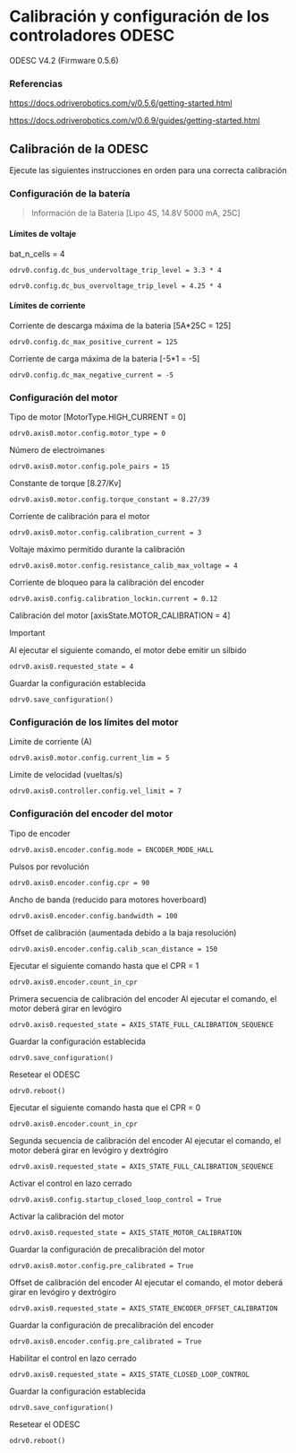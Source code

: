 # Calibración y configuración de los controladores ODESC

ODESC V4.2 (Firmware 0.5.6) 

### Referencias
https://docs.odriverobotics.com/v/0.5.6/getting-started.html

https://docs.odriverobotics.com/v/0.6.9/guides/getting-started.html

## Calibración de la ODESC
Ejecute las siguientes instrucciones en orden para una correcta calibración 

### Configuración de la batería 

> Información de la Bateria [Lipo 4S, 14.8V 5000 mA, 25C] 

#### Límites de voltaje

bat_n_cells = 4
```
odrv0.config.dc_bus_undervoltage_trip_level = 3.3 * 4
```
```
odrv0.config.dc_bus_overvoltage_trip_level = 4.25 * 4
```
#### Límites de corriente

Corriente de descarga máxima de la bateria [5A*25C = 125]
```
odrv0.config.dc_max_positive_current = 125
```

Corriente de carga máxima de la bateria [-5*1 = -5]
```
odrv0.config.dc_max_negative_current = -5 
```

### Configuración del motor

Tipo de motor [MotorType.HIGH_CURRENT = 0]
```
odrv0.axis0.motor.config.motor_type = 0
```
Número de electroimanes
```
odrv0.axis0.motor.config.pole_pairs = 15
```

Constante de torque [8.27/Kv]
```
odrv0.axis0.motor.config.torque_constant = 8.27/39 
```

Corriente de calibración para el motor 
```
odrv0.axis0.motor.config.calibration_current = 3
```

Voltaje máximo permitido durante la calibración
```
odrv0.axis0.motor.config.resistance_calib_max_voltage = 4 
```

Corriente de bloqueo para la calibración del encoder
```
odrv0.axis0.config.calibration_lockin.current = 0.12
```

Calibración del motor [axisState.MOTOR_CALIBRATION = 4]

> [!IMPORTANT]
> Al ejecutar el siguiente comando, el motor debe emitir un silbido
```
odrv0.axis0.requested_state = 4 
```
Guardar la configuración establecida
```
odrv0.save_configuration() 
```

### Configuración de los límites del motor 

Limite de corriente (A)
```
odrv0.axis0.motor.config.current_lim = 5
```

Limite de velocidad (vueltas/s)
```
odrv0.axis0.controller.config.vel_limit = 7
```

### Configuración del encoder del motor

Tipo de encoder
```
odrv0.axis0.encoder.config.mode = ENCODER_MODE_HALL
```

Pulsos por revolución
```
odrv0.axis0.encoder.config.cpr = 90
```
Ancho de banda (reducido para motores hoverboard)
```
odrv0.axis0.encoder.config.bandwidth = 100 
```
Offset de calibración (aumentada debido a la baja resolución)
```
odrv0.axis0.encoder.config.calib_scan_distance = 150
```

Ejecutar el siguiente comando hasta que el CPR = 1
```
odrv0.axis0.encoder.count_in_cpr 
```

Primera secuencia de calibración del encoder
Al ejecutar el comando, el motor deberá girar en levógiro 
```
odrv0.axis0.requested_state = AXIS_STATE_FULL_CALIBRATION_SEQUENCE
```

Guardar la configuración establecida
```
odrv0.save_configuration() 
```

Resetear el ODESC
```
odrv0.reboot()
```

Ejecutar el siguiente comando hasta que el CPR = 0
```
odrv0.axis0.encoder.count_in_cpr 
```

Segunda secuencia de calibración del encoder
Al ejecutar el comando, el motor deberá girar en levógiro y dextrógiro 
```
odrv0.axis0.requested_state = AXIS_STATE_FULL_CALIBRATION_SEQUENCE
```

Activar el control en lazo cerrado
```
odrv0.axis0.config.startup_closed_loop_control = True
```

Activar la calibración del motor
```
odrv0.axis0.requested_state = AXIS_STATE_MOTOR_CALIBRATION
```

Guardar la configuración de precalibración del motor
```
odrv0.axis0.motor.config.pre_calibrated = True
```

Offset de calibración del encoder
Al ejecutar el comando, el motor deberá girar en levógiro y dextrógiro 
```
odrv0.axis0.requested_state = AXIS_STATE_ENCODER_OFFSET_CALIBRATION
```

Guardar la configuración de precalibración del encoder
```
odrv0.axis0.encoder.config.pre_calibrated = True
```

Habilitar el control en lazo cerrado
```
odrv0.axis0.requested_state = AXIS_STATE_CLOSED_LOOP_CONTROL
```

Guardar la configuración establecida
```
odrv0.save_configuration() 
```

Resetear el ODESC
```
odrv0.reboot()
```




